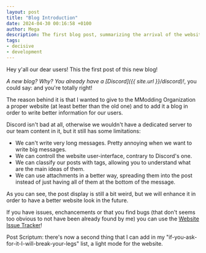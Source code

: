 ```yaml
---
layout: post
title: "Blog Introduction"
date: 2024-04-30 00:16:58 +0100
author: Mega
description: The first blog post, summarizing the arrival of the website rework and the new blog.
tags:
- decisive
- development
---
```


Hey y'all our dear users! This the first post of this new blog!

*A new blog? Why? You already have a [Discord]({{ site.url }}/discord)!*, you could say: and you're totally right!

The reason behind it is that I wanted to give to the MModding Organization a proper website (at least better than the old one) and to add it a blog in order to write better information for our users.

Discord isn't bad at all, otherwise we wouldn't have a dedicated server to our team content in it, but it still has some limitations:
- We can't write very long messages. Pretty annoying when we want to write big messages.
- We can controll the website user-interface, contrary to Discord's one.
- We can classify our posts with tags, allowing you to understand what are the main ideas of them.
- We can use attachments in a better way, spreading them into the post instead of just having all of them at the bottom of the message.

As you can see, the post display is still a bit weird, but we will enhance it in order to have a better website look in the future.

If you have issues, enchancements or that you find bugs (that don't seems too obvious to not have been already found by me) you can use the [Website Issue Tracker](https://github.com/MModding/mmodding.github.io/issues)!

Post Scriptum: there's now a second thing that I can add in my "if-you-ask-for-it-I-will-break-your-legs" list, a light mode for the website.
